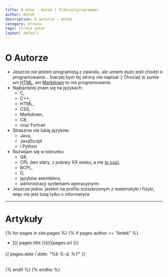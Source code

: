```yaml
---
title: O mnie - Antek | Oldscoolprogrammer
author: Antek
description: O autorze - Antek
category: strona
tags: strona autor
layout: default
---
```


# O Autorze
- Jeszcze nie jestem programistą z zawodu, ale umiem dużo jeśli chodzi o programowanie... Inaczej bym tej strony nie napisał :)
Chociaż w sumie ani [HTML](https://pl.wikipedia.org/wiki/HTML), ani [Markdown](https://pl.wikipedia.org/wiki/Markdown) to nie programowanie.
- Najbardziej znam się na językach:
  - C,
  - C++,
  - HTML,
  - CSS,
  - Markdown,
  - C#,
  - oraz Fortran
- Strasznie nie lubię języków:
  - Java,
  - JavaScript
  - i Python
- Rozwijam się w kierunku:
  - Q#,
  - CPL (ten stary, z połowy XX wieku, a nie [to coś](https://cplcode.net)),
  - BCPL,
  - D,
  - języków asemblera,
  - administracji systemami operacyjnymi
- Jeszcze jedno: jestem na profilu rozszerzonym z matematyki i fizyki, więc nie jest tutaj tylko o informatyce
-----
# Artykuły
{% for pages in site.pages %}
  {% if pages.author == "Antek" %}
  - [{{ pages.title }}]({{pages.url }})
  ###### {{ pages.date | date: "%b %-d, %Y" }}
  {% endif %}
{% endfor %}
